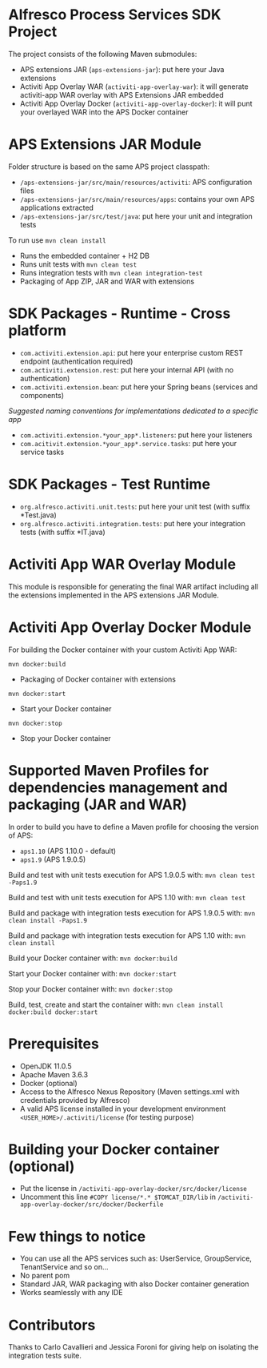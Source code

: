 # Alfresco Process Services SDK Project

The project consists of the following Maven submodules:

 * APS extensions JAR (`aps-extensions-jar`): put here your Java extensions
 * Activiti App Overlay WAR (`activiti-app-overlay-war`): it will generate activiti-app WAR overlay with APS Extensions JAR embedded
 * Activiti App Overlay Docker (`activiti-app-overlay-docker`): it will punt your overlayed WAR into the APS Docker container

# APS Extensions JAR Module

Folder structure is based on the same APS project classpath:
 * `/aps-extensions-jar/src/main/resources/activiti`: APS configuration files
 * `/aps-extensions-jar/src/main/resources/apps`: contains your own APS applications extracted
 * `/aps-extensions-jar/src/test/java`: put here your unit and integration tests
 
To run use `mvn clean install`

 * Runs the embedded container + H2 DB 
 * Runs unit tests with `mvn clean test`
 * Runs integration tests with `mvn clean integration-test`
 * Packaging of App ZIP, JAR and WAR with extensions
 
# SDK Packages - Runtime - Cross platform
 * `com.activiti.extension.api`: put here your enterprise custom REST endpoint (authentication required)
 * `com.activiti.extension.rest`: put here your internal API (with no authentication)
 * `com.activiti.extension.bean`: put here your Spring beans (services and components)
 
*Suggested naming conventions for implementations dedicated to a specific app*

 * `com.activiti.extension.*your_app*.listeners`: put here your listeners
 * `com.acitivit.extension.*your_app*.service.tasks`: put here your service tasks

# SDK Packages - Test Runtime

 * `org.alfresco.activiti.unit.tests`: put here your unit test (with suffix *Test.java)
 * `org.alfresco.activiti.integration.tests`: put here your integration tests (with suffix *IT.java)

# Activiti App WAR Overlay Module

This module is responsible for generating the final WAR artifact including all the extensions implemented in the APS extensions JAR Module.

# Activiti App Overlay Docker Module

For building the Docker container with your custom Activiti App WAR:

`mvn docker:build`

 * Packaging of Docker container with extensions
 
`mvn docker:start`

  * Start your Docker container
  
`mvn docker:stop`

  * Stop your Docker container

# Supported Maven Profiles for dependencies management and packaging (JAR and WAR)

In order to build you have to define a Maven profile for choosing the version of APS:
 * `aps1.10` (APS 1.10.0 - default)
 * `aps1.9`  (APS 1.9.0.5)
 
Build and test with unit tests execution for APS 1.9.0.5 with:
`mvn clean test -Paps1.9`

Build and test with unit tests execution for APS 1.10 with:
`mvn clean test`

Build and package with integration tests execution for APS 1.9.0.5 with:
`mvn clean install -Paps1.9`

Build and package with integration tests execution for APS 1.10 with:
`mvn clean install`

Build your Docker container with:
`mvn docker:build`

Start your Docker container with:
`mvn docker:start`

Stop your Docker container with:
`mvn docker:stop`

Build, test, create and start the container with:
`mvn clean install docker:build docker:start`

# Prerequisites

 * OpenJDK 11.0.5
 * Apache Maven 3.6.3
 * Docker (optional)
 * Access to the Alfresco Nexus Repository (Maven settings.xml with credentials provided by Alfresco)
 * A valid APS license installed in your development environment `<USER_HOME>/.activiti/license` (for testing purpose)
 
# Building your Docker container (optional)
 * Put the license in `/activiti-app-overlay-docker/src/docker/license`
 * Uncomment this line `#COPY license/*.* $TOMCAT_DIR/lib` in `/activiti-app-overlay-docker/src/docker/Dockerfile`

# Few things to notice

 * You can use all the APS services such as: UserService, GroupService, TenantService and so on...
 * No parent pom
 * Standard JAR, WAR packaging with also Docker container generation
 * Works seamlessly with any IDE

# Contributors
Thanks to Carlo Cavallieri and Jessica Foroni for giving help on isolating the integration tests suite. 
